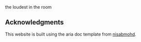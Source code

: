 the loudest in the room

## Acknowledgments

This website is built using the aria doc template from [nisabmohd](https://github.com/nisabmohd). 
